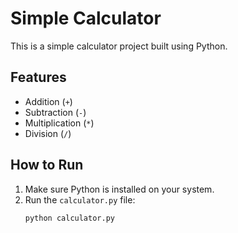 # Simple Calculator

This is a simple calculator project built using Python.

## Features
- Addition (`+`)
- Subtraction (`-`)
- Multiplication (`*`)
- Division (`/`)

## How to Run
1. Make sure Python is installed on your system.
2. Run the `calculator.py` file:
   ```bash
   python calculator.py